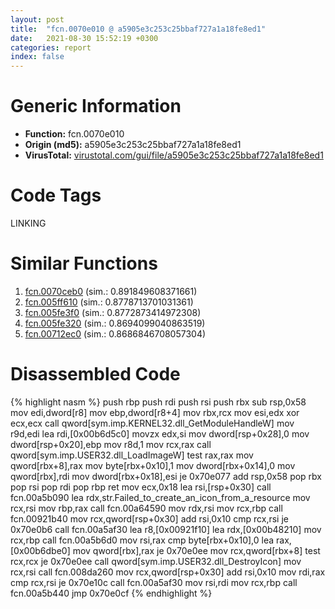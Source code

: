 ```yaml
---
layout: post
title:  "fcn.0070e010 @ a5905e3c253c25bbaf727a1a18fe8ed1"
date:   2021-08-30 15:52:19 +0300
categories: report
index: false
---
```


# Generic Information
- **Function:** fcn.0070e010
- **Origin (md5):** a5905e3c253c25bbaf727a1a18fe8ed1
- **VirusTotal:** [virustotal.com/gui/file/a5905e3c253c25bbaf727a1a18fe8ed1][virustotal_ref]

# Code Tags
<span class="tag" id="LINKING">LINKING</span>


# Similar Functions

1. [fcn.0070ceb0][similar_1_ref] (sim.: 0.891849608371661)
2. [fcn.005ff610][similar_2_ref] (sim.: 0.8778713701031361)
3. [fcn.005fe3f0][similar_3_ref] (sim.: 0.8772873414972308)
4. [fcn.005fe320][similar_4_ref] (sim.: 0.8694099040863519)
5. [fcn.00712ec0][similar_5_ref] (sim.: 0.8686846708057304)


# Disassembled Code

{% highlight nasm %}
push rbp
push rdi
push rsi
push rbx
sub rsp,0x58
mov edi,dword[r8]
mov ebp,dword[r8+4]
mov rbx,rcx
mov esi,edx
xor ecx,ecx
call qword[sym.imp.KERNEL32.dll_GetModuleHandleW]
mov r9d,edi
lea rdi,[0x00b6d5c0]
movzx edx,si
mov dword[rsp+0x28],0
mov dword[rsp+0x20],ebp
mov r8d,1
mov rcx,rax
call qword[sym.imp.USER32.dll_LoadImageW]
test rax,rax
mov qword[rbx+8],rax
mov byte[rbx+0x10],1
mov dword[rbx+0x14],0
mov qword[rbx],rdi
mov dword[rbx+0x18],esi
je 0x70e077
add rsp,0x58
pop rbx
pop rsi
pop rdi
pop rbp
ret
mov ecx,0x18
lea rsi,[rsp+0x30]
call fcn.00a5b090
lea rdx,str.Failed_to_create_an_icon_from_a_resource
mov rcx,rsi
mov rbp,rax
call fcn.00a64590
mov rdx,rsi
mov rcx,rbp
call fcn.00921b40
mov rcx,qword[rsp+0x30]
add rsi,0x10
cmp rcx,rsi
je 0x70e0b6
call fcn.00a5af30
lea r8,[0x00921f10]
lea rdx,[0x00b48210]
mov rcx,rbp
call fcn.00a5b6d0
mov rsi,rax
cmp byte[rbx+0x10],0
lea rax,[0x00b6dbe0]
mov qword[rbx],rax
je 0x70e0ee
mov rcx,qword[rbx+8]
test rcx,rcx
je 0x70e0ee
call qword[sym.imp.USER32.dll_DestroyIcon]
mov rcx,rsi
call fcn.008da260
mov rcx,qword[rsp+0x30]
add rsi,0x10
mov rdi,rax
cmp rcx,rsi
je 0x70e10c
call fcn.00a5af30
mov rsi,rdi
mov rcx,rbp
call fcn.00a5b440
jmp 0x70e0cf
{% endhighlight %}


[similar_1_ref]: /report/fcn.0070ceb0@a5905e3c253c25bbaf727a1a18fe8ed1
[similar_2_ref]: /report/fcn.005ff610@a5905e3c253c25bbaf727a1a18fe8ed1
[similar_3_ref]: /report/fcn.005fe3f0@a5905e3c253c25bbaf727a1a18fe8ed1
[similar_4_ref]: /report/fcn.005fe320@a5905e3c253c25bbaf727a1a18fe8ed1
[similar_5_ref]: /report/fcn.00712ec0@a5905e3c253c25bbaf727a1a18fe8ed1
[virustotal_ref]: https://www.virustotal.com/gui/file/a5905e3c253c25bbaf727a1a18fe8ed1